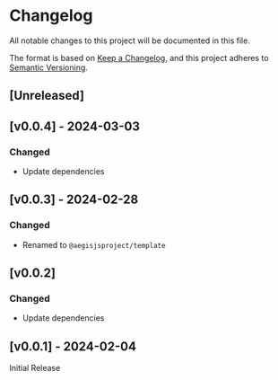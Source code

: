 # Changelog
All notable changes to this project will be documented in this file.

The format is based on [Keep a Changelog](https://keepachangelog.com/en/1.0.0/),
and this project adheres to [Semantic Versioning](https://semver.org/spec/v2.0.0.html).

## [Unreleased]

## [v0.0.4] - 2024-03-03

### Changed
- Update dependencies

## [v0.0.3] - 2024-02-28

### Changed
- Renamed to `@aegisjsproject/template`

## [v0.0.2]

### Changed
- Update dependencies

## [v0.0.1] - 2024-02-04

Initial Release
